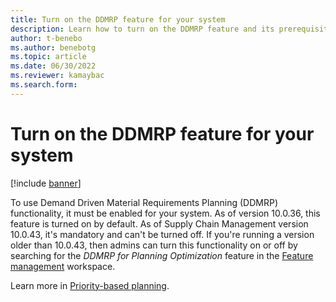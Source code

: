 ```yaml
---
title: Turn on the DDMRP feature for your system
description: Learn how to turn on the DDMRP feature and its prerequisites for your system, including definitions of various features.
author: t-benebo
ms.author: benebotg
ms.topic: article
ms.date: 06/30/2022
ms.reviewer: kamaybac
ms.search.form:
---
```


# Turn on the DDMRP feature for your system

[!include [banner](../../includes/banner.md)]

To use Demand Driven Material Requirements Planning (DDMRP) functionality, it must be enabled for your system. As of version 10.0.36, this feature is turned on by default. As of Supply Chain Management version 10.0.43, it's mandatory and can't be turned off. If you're running a version older than 10.0.43, then admins can turn this functionality on or off by searching for the *DDMRP for Planning Optimization* feature in the [Feature management](../../../fin-ops-core/fin-ops/get-started/feature-management/feature-management-overview.md) workspace.

Learn more in [Priority-based planning](priority-based-planning.md).
